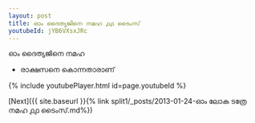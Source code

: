 ```yaml
---
layout: post
title: ഓം ദൈത്യജിനെ നമഹ ൧൧ ടൈംസ്
youtubeId: jYB6VXsxJRc
---
```

 
 
 ഓം ദൈത്യജിനെ നമഹ 
 
 -  രാക്ഷസനെ കൊന്നതാരാണ് 
 
  
 
  
 
 
 
 
 
 


{% include youtubePlayer.html id=page.youtubeId %}
 
[Next]({{ site.baseurl }}{% link  split1/_posts/2013-01-24-ഓം ലോക ടത്രേ നമഹ ൧൧ ടൈംസ്.md%})
 
